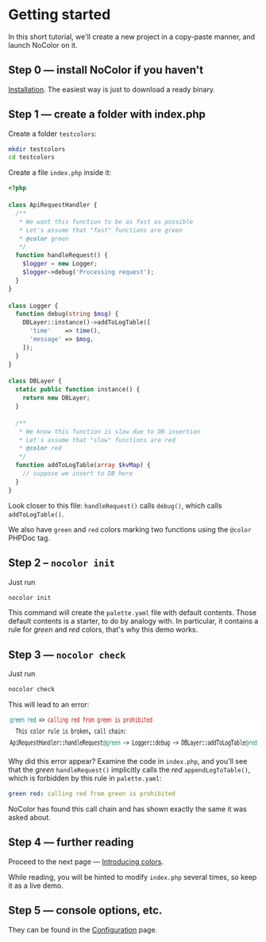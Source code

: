 # Getting started

In this short tutorial, we'll create a new project in a copy-paste manner, and launch NoColor on it.


## Step 0 — install NoColor if you haven't

[Installation](/docs/install.md). The easiest way is just to download a ready binary.


## Step 1 — create a folder with index.php

Create a folder `testcolors`:
```bash
mkdir testcolors
cd testcolors
```

Create a file `index.php` inside it:
```php
<?php

class ApiRequestHandler {
  /**
   * We want this function to be as fast as possible
   * Let's assume that "fast" functions are green
   * @color green
   */
  function handleRequest() {
    $logger = new Logger;
    $logger->debug('Processing request');
  }
}

class Logger {
  function debug(string $msg) {
    DBLayer::instance()->addToLogTable([
      'time'    => time(),
      'message' => $msg,
    ]);
  }
}

class DBLayer {
  static public function instance() {
    return new DBLayer;
  }

  /**
   * We know this function is slow due to DB insertion
   * Let's assume that "slow" functions are red
   * @color red
   */
  function addToLogTable(array $kvMap) {
    // suppose we insert to DB here
  }
}
```

Look closer to this file: `handleRequest()` calls `debug()`, which calls `addToLogTable()`.

We also have `green` and `red` colors marking two functions using the `@color` PHPDoc tag.


## Step 2 – `nocolor init`

Just run 
```bash
nocolor init
```

This command will create the `palette.yaml` file with default contents. 
Those default contents is a starter, to do by analogy with. In particular, it contains a rule for *green* and *red* colors, that's why this demo works. 


## Step 3 — `nocolor check`

Just run
```bash
nocolor check
```

This will lead to an error:

<p align="center">
    <img src="img/screen-err-defpalette.png" alt="screenshot of an error" height="66">
</p>

Why did this error appear? Examine the code in `index.php`, and you'll see that the *green* `handleRequest()` implicitly calls the *red* `appendLogToTable()`, which is forbidden by this rule in `palette.yaml`:
```yaml
green red: calling red from green is prohibited
```

NoColor has found this call chain and has shown exactly the same it was asked about.


## Step 4 — further reading

Proceed to the next page — [Introducing colors](/docs/introducing_colors.md). 
 
While reading, you will be hinted to modify `index.php` several times, so keep it as a live demo.


## Step 5 — console options, etc.

They can be found in the [Configuration](/docs/configuration.md) page.

